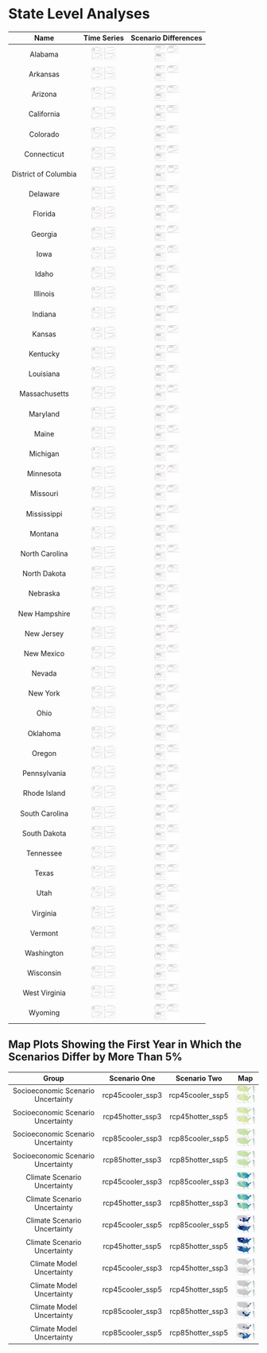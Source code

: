 # State Level Analyses
>
| Name | Time Series | Scenario Differences |
| :-: | :-: | :-: |
| Alabama | <img src="figures/States/State_Load_Projections_Alabama.png" width="50"> | <img src="figures/States/State_Load_Difference_Alabama.png" width="50"> |
| Arkansas | <img src="figures/States/State_Load_Projections_Arkansas.png" width="50"> | <img src="figures/States/State_Load_Difference_Arkansas.png" width="50"> |
| Arizona | <img src="figures/States/State_Load_Projections_Arizona.png" width="50"> | <img src="figures/States/State_Load_Difference_Arizona.png" width="50"> |
| California | <img src="figures/States/State_Load_Projections_California.png" width="50"> | <img src="figures/States/State_Load_Difference_California.png" width="50"> |
| Colorado | <img src="figures/States/State_Load_Projections_Colorado.png" width="50"> | <img src="figures/States/State_Load_Difference_Colorado.png" width="50"> |
| Connecticut | <img src="figures/States/State_Load_Projections_Connecticut.png" width="50"> | <img src="figures/States/State_Load_Difference_Connecticut.png" width="50"> |
| District of Columbia | <img src="figures/States/State_Load_Projections_District_of_Columbia.png" width="50"> | <img src="figures/States/State_Load_Difference_District_of_Columbia.png" width="50"> |
| Delaware | <img src="figures/States/State_Load_Projections_Delaware.png" width="50"> | <img src="figures/States/State_Load_Difference_Delaware.png" width="50"> |
| Florida | <img src="figures/States/State_Load_Projections_Florida.png" width="50"> | <img src="figures/States/State_Load_Difference_Florida.png" width="50"> |
| Georgia | <img src="figures/States/State_Load_Projections_Georgia.png" width="50"> | <img src="figures/States/State_Load_Difference_Georgia.png" width="50"> |
| Iowa | <img src="figures/States/State_Load_Projections_Iowa.png" width="50"> | <img src="figures/States/State_Load_Difference_Iowa.png" width="50"> |
| Idaho | <img src="figures/States/State_Load_Projections_Idaho.png" width="50"> | <img src="figures/States/State_Load_Difference_Idaho.png" width="50"> |
| Illinois | <img src="figures/States/State_Load_Projections_Illinois.png" width="50"> | <img src="figures/States/State_Load_Difference_Illinois.png" width="50"> |
| Indiana | <img src="figures/States/State_Load_Projections_Indiana.png" width="50"> | <img src="figures/States/State_Load_Difference_Indiana.png" width="50"> |
| Kansas | <img src="figures/States/State_Load_Projections_Kansas.png" width="50"> | <img src="figures/States/State_Load_Difference_Kansas.png" width="50"> |
| Kentucky | <img src="figures/States/State_Load_Projections_Kentucky.png" width="50"> | <img src="figures/States/State_Load_Difference_Kentucky.png" width="50"> |
| Louisiana | <img src="figures/States/State_Load_Projections_Louisiana.png" width="50"> | <img src="figures/States/State_Load_Difference_Louisiana.png" width="50"> |
| Massachusetts | <img src="figures/States/State_Load_Projections_Massachusetts.png" width="50"> | <img src="figures/States/State_Load_Difference_Massachusetts.png" width="50"> |
| Maryland | <img src="figures/States/State_Load_Projections_Maryland.png" width="50"> | <img src="figures/States/State_Load_Difference_Maryland.png" width="50"> |
| Maine | <img src="figures/States/State_Load_Projections_Maine.png" width="50"> | <img src="figures/States/State_Load_Difference_Maine.png" width="50"> |
| Michigan | <img src="figures/States/State_Load_Projections_Michigan.png" width="50"> | <img src="figures/States/State_Load_Difference_Michigan.png" width="50"> |
| Minnesota | <img src="figures/States/State_Load_Projections_Minnesota.png" width="50"> | <img src="figures/States/State_Load_Difference_Minnesota.png" width="50"> |
| Missouri | <img src="figures/States/State_Load_Projections_Missouri.png" width="50"> | <img src="figures/States/State_Load_Difference_Missouri.png" width="50"> |
| Mississippi | <img src="figures/States/State_Load_Projections_Mississippi.png" width="50"> | <img src="figures/States/State_Load_Difference_Mississippi.png" width="50"> |
| Montana | <img src="figures/States/State_Load_Projections_Montana.png" width="50"> | <img src="figures/States/State_Load_Difference_Montana.png" width="50"> |
| North Carolina | <img src="figures/States/State_Load_Projections_North_Carolina.png" width="50"> | <img src="figures/States/State_Load_Difference_North_Carolina.png" width="50"> |
| North Dakota | <img src="figures/States/State_Load_Projections_North_Dakota.png" width="50"> | <img src="figures/States/State_Load_Difference_North_Dakota.png" width="50"> |
| Nebraska | <img src="figures/States/State_Load_Projections_Nebraska.png" width="50"> | <img src="figures/States/State_Load_Difference_Nebraska.png" width="50"> |
| New Hampshire | <img src="figures/States/State_Load_Projections_New_Hampshire.png" width="50"> | <img src="figures/States/State_Load_Difference_New_Hampshire.png" width="50"> |
| New Jersey | <img src="figures/States/State_Load_Projections_New_Jersey.png" width="50"> | <img src="figures/States/State_Load_Difference_New_Jersey.png" width="50"> |
| New Mexico | <img src="figures/States/State_Load_Projections_New_Mexico.png" width="50"> | <img src="figures/States/State_Load_Difference_New_Mexico.png" width="50"> |
| Nevada | <img src="figures/States/State_Load_Projections_Nevada.png" width="50"> | <img src="figures/States/State_Load_Difference_Nevada.png" width="50"> |
| New York | <img src="figures/States/State_Load_Projections_New_York.png" width="50"> | <img src="figures/States/State_Load_Difference_New_York.png" width="50"> |
| Ohio | <img src="figures/States/State_Load_Projections_Ohio.png" width="50"> | <img src="figures/States/State_Load_Difference_Ohio.png" width="50"> |
| Oklahoma | <img src="figures/States/State_Load_Projections_Oklahoma.png" width="50"> | <img src="figures/States/State_Load_Difference_Oklahoma.png" width="50"> |
| Oregon | <img src="figures/States/State_Load_Projections_Oregon.png" width="50"> | <img src="figures/States/State_Load_Difference_Oregon.png" width="50"> |
| Pennsylvania | <img src="figures/States/State_Load_Projections_Pennsylvania.png" width="50"> | <img src="figures/States/State_Load_Difference_Pennsylvania.png" width="50"> |
| Rhode Island | <img src="figures/States/State_Load_Projections_Rhode_Island.png" width="50"> | <img src="figures/States/State_Load_Difference_Rhode_Island.png" width="50"> |
| South Carolina | <img src="figures/States/State_Load_Projections_South_Carolina.png" width="50"> | <img src="figures/States/State_Load_Difference_South_Carolina.png" width="50"> |
| South Dakota | <img src="figures/States/State_Load_Projections_South_Dakota.png" width="50"> | <img src="figures/States/State_Load_Difference_South_Dakota.png" width="50"> |
| Tennessee | <img src="figures/States/State_Load_Projections_Tennessee.png" width="50"> | <img src="figures/States/State_Load_Difference_Tennessee.png" width="50"> |
| Texas | <img src="figures/States/State_Load_Projections_Texas.png" width="50"> | <img src="figures/States/State_Load_Difference_Texas.png" width="50"> |
| Utah | <img src="figures/States/State_Load_Projections_Utah.png" width="50"> | <img src="figures/States/State_Load_Difference_Utah.png" width="50"> |
| Virginia | <img src="figures/States/State_Load_Projections_Virginia.png" width="50"> | <img src="figures/States/State_Load_Difference_Virginia.png" width="50"> |
| Vermont | <img src="figures/States/State_Load_Projections_Vermont.png" width="50"> | <img src="figures/States/State_Load_Difference_Vermont.png" width="50"> |
| Washington | <img src="figures/States/State_Load_Projections_Washington.png" width="50"> | <img src="figures/States/State_Load_Difference_Washington.png" width="50"> |
| Wisconsin | <img src="figures/States/State_Load_Projections_Wisconsin.png" width="50"> | <img src="figures/States/State_Load_Difference_Wisconsin.png" width="50"> |
| West Virginia | <img src="figures/States/State_Load_Projections_West_Virginia.png" width="50"> | <img src="figures/States/State_Load_Difference_West_Virginia.png" width="50"> |
| Wyoming | <img src="figures/States/State_Load_Projections_Wyoming.png" width="50"> | <img src="figures/States/State_Load_Difference_Wyoming.png" width="50"> |
>
## Map Plots Showing the First Year in Which the Scenarios Differ by More Than 5%
>
| Group | Scenario One | Scenario Two | Map |
| :-: | :-: | :-: | :-: |
| Socioeconomic Scenario Uncertainty | rcp45cooler_ssp3 | rcp45cooler_ssp5 | <img src="figures/States/Divergence_Maps_rcp45cooler_ssp5_vs_rcp45cooler_ssp3.png" width="50"> |
| Socioeconomic Scenario Uncertainty | rcp45hotter_ssp3 | rcp45hotter_ssp5 | <img src="figures/States/Divergence_Maps_rcp45hotter_ssp5_vs_rcp45hotter_ssp3.png" width="50"> |
| Socioeconomic Scenario Uncertainty | rcp85cooler_ssp3 | rcp85cooler_ssp5 | <img src="figures/States/Divergence_Maps_rcp85cooler_ssp5_vs_rcp85cooler_ssp3.png" width="50"> |
| Socioeconomic Scenario Uncertainty | rcp85hotter_ssp3 | rcp85hotter_ssp5 | <img src="figures/States/Divergence_Maps_rcp85hotter_ssp5_vs_rcp85hotter_ssp3.png" width="50"> |
| Climate Scenario Uncertainty | rcp45cooler_ssp3 | rcp85cooler_ssp3 | <img src="figures/States/Divergence_Maps_rcp85cooler_ssp3_vs_rcp45cooler_ssp3.png" width="50"> |
| Climate Scenario Uncertainty | rcp45hotter_ssp3 | rcp85hotter_ssp3 | <img src="figures/States/Divergence_Maps_rcp85hotter_ssp3_vs_rcp45hotter_ssp3.png" width="50"> |
| Climate Scenario Uncertainty | rcp45cooler_ssp5 | rcp85cooler_ssp5 | <img src="figures/States/Divergence_Maps_rcp85cooler_ssp5_vs_rcp45cooler_ssp5.png" width="50"> |
| Climate Scenario Uncertainty | rcp45hotter_ssp5 | rcp85hotter_ssp5 | <img src="figures/States/Divergence_Maps_rcp85hotter_ssp5_vs_rcp45hotter_ssp5.png" width="50"> |
| Climate Model Uncertainty | rcp45cooler_ssp3 | rcp45hotter_ssp3 | <img src="figures/States/Divergence_Maps_rcp45hotter_ssp3_vs_rcp45cooler_ssp3.png" width="50"> |
| Climate Model Uncertainty | rcp45cooler_ssp5 | rcp45hotter_ssp5 | <img src="figures/States/Divergence_Maps_rcp45hotter_ssp5_vs_rcp45cooler_ssp5.png" width="50"> |
| Climate Model Uncertainty | rcp85cooler_ssp3 | rcp85hotter_ssp3 | <img src="figures/States/Divergence_Maps_rcp85hotter_ssp3_vs_rcp85cooler_ssp3.png" width="50"> |
| Climate Model Uncertainty | rcp85cooler_ssp5 | rcp85hotter_ssp5 | <img src="figures/States/Divergence_Maps_rcp85hotter_ssp5_vs_rcp85cooler_ssp5.png" width="50"> |